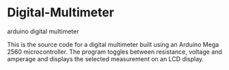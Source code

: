 # Digital-Multimeter
arduino digital multimeter

This is the source code for a digital multimeter built using an Arduino Mega 2560 microcontroller.  The program toggles between resistance, voltage and amperage and displays the selected measurement on an LCD display.
